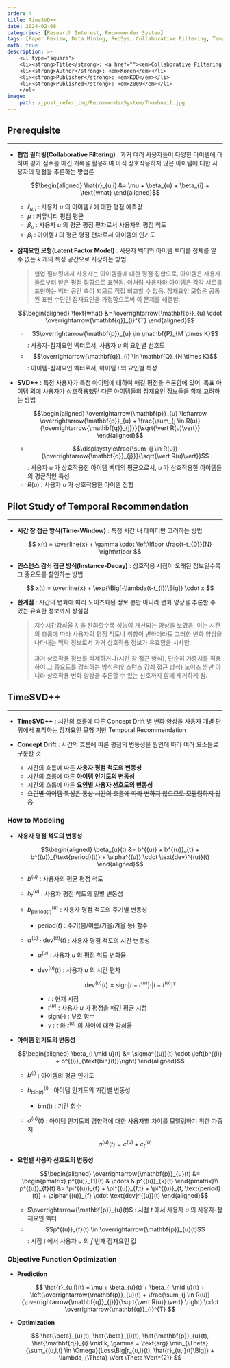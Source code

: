 ```yaml
---
order: 4
title: TimeSVD++
date: 2024-02-08
categories: [Research Interest, Recommender System]
tags: [Paper Review, Data Mining, RecSys, Collaborative Filtering, Temporal RecSys, Latent Factor Model]
math: true
description: >-
    <ul type="square">
    <li><strong>Title</strong>: <a href=""><em>Collaborative Filtering with Temporal Dynamic</em></a></li>
    <li><strong>Author</strong>: <em>Koren</em></li>
    <li><strong>Publisher</strong>: <em>KDD</em></li>
    <li><strong>Published</strong>: <em>2009</em></li>
    </ul>
image:
    path: /_post_refer_img/RecommenderSystem/Thumbnail.jpg
---
```


## Prerequisite
-----

- **협업 필터링(Collaborative Filtering)** : 과거 여러 사용자들이 다양한 아이템에 대하여 평가 점수를 매긴 기록을 활용하여 아직 상호작용하지 않은 아이템에 대한 사용자의 평점을 추론하는 방법론

    $$\begin{aligned}
    \hat{r}_{u,i}
    &= \mu + \beta_{u} + \beta_{i} + \text{what}
    \end{aligned}$$

    - $\hat{r}_{u,i}$ : 사용자 $u$ 의 아이템 $i$ 에 대한 평점 예측값
    - $\mu$ : 커뮤니티 평점 평균
    - $\beta_{u}$ : 사용자 $u$ 의 평균 평점 편차로서 사용자의 평점 척도
    - $\beta_{i}$ : 아이템 $i$ 의 평균 평점 편차로서 아이템의 인기도

- **잠재요인 모형(Latent Factor Model)** : 사용자 벡터와 아이템 벡터를 정체를 알 수 없는 $k$ 개의 특징 공간으로 사상하는 방법

    > 협업 필터링에서 사용자는 아이템들에 대한 평점 집합으로, 아이템은 사용자들로부터 받은 평점 집합으로 표현됨. 이처럼 사용자와 아이템은 각각 서로를 표현하는 벡터 공간 축이 되므로 직접 비교할 수 없음. 잠재요인 모형은 공통된 표현 수단인 잠재요인을 가정함으로써 이 문제를 해결함.

    $$\begin{aligned}
    \text{what}
    &= \overrightarrow{\mathbf{p}}_{u} \cdot \overrightarrow{\mathbf{q}}_{i}^{T}
    \end{aligned}$$

    - $$\overrightarrow{\mathbf{p}}_{u} \in \mathbf{P}_{M \times K}$$ : 사용자-잠재요인 벡터로서, 사용자 $u$ 의 요인별 선호도
    - $$\overrightarrow{\mathbf{q}}_{i} \in \mathbf{Q}_{N \times K}$$ : 아이템-잠재요인 벡터로서, 아이템 $i$ 의 요인별 특성

- **SVD++** : 특정 사용자가 특정 아이템에 대하여 매길 평점을 추론함에 있어, 목표 아이템 외에 사용자가 상호작용했던 다른 아이템들의 잠재요인 정보들을 함께 고려하는 방법

    $$\begin{aligned}
    \overrightarrow{\mathbf{p}}_{u} \leftarrow \overrightarrow{\mathbf{p}}_{u} + \frac{\sum_{j \in R(u)}{\overrightarrow{\mathbf{q}}_{j}}}{\sqrt{\vert R(u)\vert}}
    \end{aligned}$$

    - $$\displaystyle\frac{\sum_{j \in R(u)}{\overrightarrow{\mathbf{q}}_{j}}}{\sqrt{\vert R(u)\vert}}$$ : 사용자 $u$ 가 상호작용한 아이템 벡터의 평균으로서, $u$ 가 상호작용한 아이템들의 평균적인 특성
    - $R(u)$ : 사용자 $u$ 가 상호작용한 아이템 집합

## Pilot Study of Temporal Recommendation
-----

- **시간 창 접근 방식(Time-Window)** : 특정 시간 내 데이터만 고려하는 방법

    $$
    x(t) = \overline{x} + \gamma \cdot \left\lfloor \frac{t-t_{0}}{N} \right\rfloor
    $$

- **인스턴스 감쇠 접근 방식(Instance-Decay)** : 상호작용 시점이 오래된 정보일수록 그 중요도를 할인하는 방법

    $$
    x(t) = \overline{x} + \exp{\Big[-\lambda(t-t_{i})\Big]} \cdot x
    $$

- **한계점** : 시간의 변화에 따라 노이즈화된 정보 뿐만 아니라 변화 양상을 추론할 수 있는 유효한 정보까지 상실함

    > 지수시간감쇠율 $\lambda$ 을 완화할수록 성능이 개선되는 양상을 보였음. 이는 시간의 흐름에 따라 사용자의 평점 척도나 취향이 변하더라도 그러한 변화 양상을 나타내는 맥락 정보로서 과거 상호작용 정보가 유효함을 시사함. <br><br> 과거 상호작용 정보를 삭제하거나(시간 창 접근 방식), 단순히 가중치를 적용하여 그 중요도를 감쇠하는 방식은(인스턴스 감쇠 접근 방식) 노이즈 뿐만 아니라 상호작용 변화 양상을 추론할 수 있는 신호까지 함께 제거하게 됨.

## TimeSVD++
-----

- **TimeSVD++** : 시간의 흐름에 따른 Concept Drift 별 변화 양상을 사용자 개별 단위에서 포착하는 잠재요인 모형 기반 Temporal Recommendation

- **Concept Drift** : 시간의 흐름에 따른 평점의 변동성을 원인에 따라 여러 요소들로 구분한 것
    - 시간의 흐름에 따른 **사용자 평점 척도의 변동성**
    - 시간의 흐름에 따른 **아이템 인기도의 변동성**
    - 시간의 흐름에 따른 **요인별 사용자 선호도의 변동성**
    - ~~요인별 아이템 특성은 통상 시간의 흐름에 따라 변하지 않으므로 모델링하지 않음~~

### How to Modeling

- **사용자 평점 척도의 변동성**

    $$\begin{aligned}
    \beta_{u}(t)
    &= b^{(u)} + b^{(u)}_{t} + b^{(u)}_{\text{period}(t)} + \alpha^{(u)} \cdot \text{dev}^{(u)}(t)
    \end{aligned}$$

    - $b^{(u)}$ : 사용자의 평균 평점 척도

    - $b^{(u)}_{t}$ : 사용자 평점 척도의 일별 변동성

    - $b^{(u)}_{\text{period}(t)}$ : 사용자 평점 척도의 주기별 변동성
        - $\text{period}(t)$ : 주기(봄/여름/가을/겨울 등) 함수

    - $\alpha^{(u)} \cdot \text{dev}^{(u)}(t)$ : 사용자 평점 척도의 시간 변동성
        - $\alpha^{(u)}$ : 사용자 $u$ 의 평점 척도 변화율
        - $\text{dev}^{(u)}(t)$ : 사용자 $u$ 의 시간 편차

            $$
            \text{dev}^{(u)}(t) = \text{sign}\left[t-t^{(u)}\right] \cdot \vert t-t^{(u)} \vert^{\gamma}
            $$

            - $t$ : 현재 시점
            - $t^{(u)}$ : 사용자 $u$ 가 평점을 매긴 평균 시점
            - $\text{sign}(\cdot)$ : 부호 함수
            - $\gamma$ : $t$ 와 $t^{(u)}$ 의 차이에 대한 감쇠율

- **아이템 인기도의 변동성**

    $$\begin{aligned}
    \beta_{i \mid u}(t)
    &= \sigma^{(u)}(t) \cdot \left(b^{(i)} + b^{(i)}_{\text{bin}(t)}\right)
    \end{aligned}$$

    - $b^{(i)}$ : 아이템의 평균 인기도

    - $b^{(i)}_{\text{bin}(t)}$ : 아이템 인기도의 기간별 변동성
        - $\text{bin}(t)$ : 기간 함수

    - $\sigma^{(u)}(t)$ : 아이템 인기도의 영향력에 대한 사용자별 차이를 모델링하기 위한 가중치

        $$
        \sigma^{(u)}(t) = c^{(u)} + c^{(u)}_{t}
        $$

- **요인별 사용자 선호도의 변동성**

    $$\begin{aligned}
    \overrightarrow{\mathbf{p}}_{u}(t)
    &= \begin{pmatrix} p^{(u)}_{1}(t) & \cdots & p^{(u)}_{k}(t) \end{pmatrix}\\
    p^{(u)}_{f}(t)
    &= \pi^{(u)}_{f} + \pi^{(u)}_{f,t} + \pi^{(u)}_{f, \text{period}(t)} + \alpha^{(u)}_{f} \cdot \text{dev}^{(u)}(t)
    \end{aligned}$$

    - $\overrightarrow{\mathbf{p}}_{u}(t)$ : 시점 $t$ 에서 사용자 $u$ 의 사용자-잠재요인 벡터
    - $$p^{(u)}_{f}(t) \in \overrightarrow{\mathbf{p}}_{u}(t)$$ : 시점 $t$ 에서 사용자 $u$ 의 $f$ 번째 잠재요인 값

### Objective Function Optimization

- **Prediction**

    $$
    \hat{r}_{u,i}(t)
    = \mu + \beta_{u}(t) + \beta_{i \mid u}(t) + \left(\overrightarrow{\mathbf{p}}_{u}(t) + \frac{\sum_{j \in R(u)}{\overrightarrow{\mathbf{q}}_{j}}}{\sqrt{\vert R(u)} \vert} \right) \cdot \overrightarrow{\mathbf{q}}_{i}^{T}
    $$

- **Optimization**

    $$
    \hat{\beta}_{u}(t), \hat{\beta}_{i}(t), \hat{\mathbf{p}}_{u}(t), \hat{\mathbf{q}}_{i} \mid k, \gamma
    = \text{arg} \min_{\Theta}{\sum_{(u,i,t) \in \Omega}{Loss\Big[r_{u,i}(t), \hat{r}_{u,i}(t)\Big]} + \lambda_{\Theta} \Vert \Theta \Vert^{2}}
    $$
